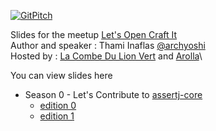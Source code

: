 [![GitPitch](https://gitpitch.com/assets/badge.svg)](https://gitpitch.com/archyoshi/lets-open-craft-it-1/master?grs=github#/)

Slides for the meetup [Let's Open Craft It](https://www.meetup.com/fr-FR/Paris-Lets-Open-Craft-It-contribute-to-open-source/)\
Author and speaker : Thami Inaflas [@archyoshi](https://twitter.com/archYoshi)\
Hosted by : [La Combe Du Lion Vert](http://la-combe-du-lion-vert.fr/) and [Arolla](http://www.arolla.fr/)\

You can view slides here
* Season 0 - Let's Contribute to [assertj-core](https://github.com/joel-costigliola/assertj-core)
  * [edition 0](https://gitpitch.com/archyoshi/lets-open-craft-it-1/season-0_edition-0)
  * [edition 1](https://gitpitch.com/archyoshi/lets-open-craft-it-1/season-0_edition-1)
